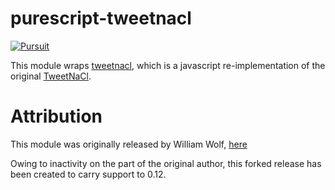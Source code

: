 # purescript-tweetnacl
[![Pursuit](https://pursuit.purescript.org/packages/purescript-tweetnacl/badge)](https://pursuit.purescript.org/packages/purescript-tweetnacl)

This module wraps [tweetnacl](https://github.com/dchest/tweetnacl-js), which is
a javascript re-implementation of the original
[TweetNaCl](http://tweetnacl.cr.yp.to).


# Attribution

This module was originally released by William Wolf, [here](https://github.com/throughnothing/purescript-crypt-nacl)

Owing to inactivity on the part of the original author, this forked release has been created to carry support to 0.12.

